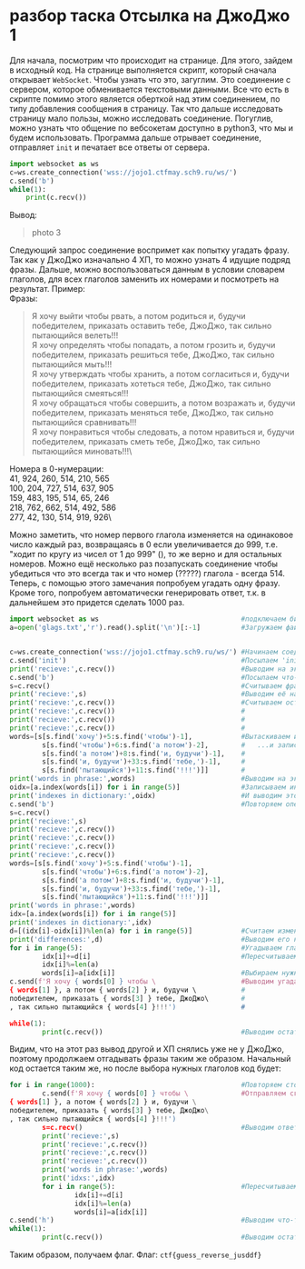 # разбор таска Отсылка на ДжоДжо 1

Для начала, посмотрим что происходит на странице. Для этого, зайдем в исходный код. На странице выполняется скрипт, который сначала открывает `WebSocket`. Чтобы узнать что это, загуглим. Это соединение с сервером, которое обменивается текстовыми данными. Все что есть в скрипте помимо этого является оберткой над этим соединением, по типу добавления сообщения в страницу. Так что дальше исследовать страницу мало пользы, можно исследовать соединение.
Погуглив, можно узнать что общение по вебсокетам доступно в python3, что мы и будем использовать. Программа дальше отрывает соединение, отправляет `init` и печатает все ответы от сервера.
```python
import websocket as ws
c=ws.create_connection('wss://jojo1.ctfmay.sch9.ru/ws/')
c.send('b')
while(1):
    print(c.recv())
```
Вывод:
> photo 3

Следующий запрос соединение воспримет как попытку угадать фразу. Так как у ДжоДжо изначально 4 ХП, то можно узнать 4 идущие подряд фразы. Дальше, можно воспользоваться данным в условии словарем глаголов, для всех глаголов заменить их номерами и посмотреть на результат. Пример:\
Фразы:
> Я хочу выйти чтобы рвать, а потом родиться и, будучи победителем, приказать оставить тебе, ДжоДжо, так сильно пытающийся велеть!!!\
> Я хочу определять чтобы попадать, а потом грозить и, будучи победителем, приказать решиться тебе, ДжоДжо, так сильно пытающийся мыть!!!\
> Я хочу утверждать чтобы хранить, а потом согласиться и, будучи победителем, приказать хотеться тебе, ДжоДжо, так сильно пытающийся смеяться!!!\
> Я хочу обращаться чтобы совершить, а потом возражать и, будучи победителем, приказать меняться тебе, ДжоДжо, так сильно пытающийся сравнивать!!!\
> Я хочу понравиться чтобы следовать, а потом нравиться и, будучи победителем, приказать сметь тебе, ДжоДжо, так сильно пытающийся миновать!!!\

Номера в 0-нумерации:\
41, 924, 260, 514, 210, 565\
100, 204, 727, 514, 637, 905\
159, 483, 195, 514, 65, 246\
218, 762, 662, 514, 492, 586\
277, 42, 130, 514, 919, 926\

Можно заметить, что номер первого глагола изменяется на одинаковое число каждый раз, возвращаясь в 0 если увеличивается до 999, т.е. "ходит по кругу из чисел от 1 до 999" (), то же верно и для остальных номеров. Можно ещё несколько раз позапускать соединение чтобы убедиться что это всегда так и что номер (?????) глагола - всегда 514. Теперь, с помощью этого замечания попробуем угадать одну фразу. Кроме того, попробуем автоматически генерировать ответ, т.к. в дальнейшем это придется сделать 1000 раз.
```python
import websocket as ws                                   #подключаем библиотеку
a=open('glags.txt','r').read().split('\n')[:-1]          #Загружаем файл, записываем в массив


c=ws.create_connection('wss://jojo1.ctfmay.sch9.ru/ws/') #Начинаем соединение
c.send('init')                                           #Посылаем 'init' в соединение
print('recieve:',c.recv())                               #Выводим на экран ответ (photo 3)
c.send('b')                                              #Посылаем что-то чтобы узнать первую фразу
s=c.recv()                                               #Считываем фразу из соединения
print('recieve:',s)                                      #Выводим её на экран
print('recieve:',c.recv())                               #Считываем оставшиеся фразы
print('recieve:',c.recv())                               #
print('recieve:',c.recv())                               #
print('recieve:',c.recv())                               #
words=[s[s.find('хочу')+5:s.find('чтобы')-1],            #Вытаскиваем из фразы только 5 глаголов, которые изменяются...
        s[s.find('чтобы')+6:s.find('а потом')-2],        #   ...и записываем их в массив
        s[s.find('а потом')+8:s.find('и, будучи')-1],    #
        s[s.find('и, будучи')+33:s.find('тебе,')-1],     #
        s[s.find('пытающийся')+11:s.find('!!!')]]        #
print('words in phrase:',words)                          #Выводим на экран массив слов
oidx=[a.index(words[i]) for i in range(5)]               #Записываем индексы слов в массиве a (словаре) в массив
print('indexes in dictionary:',oidx)                     #И выводим этот массив
c.send('b')                                              #Повторяем операцию для следующей фразы
s=c.recv()
print('recieve:',s)
print('recieve:',c.recv())
print('recieve:',c.recv())
print('recieve:',c.recv())
print('recieve:',c.recv())
words=[s[s.find('хочу')+5:s.find('чтобы')-1],
        s[s.find('чтобы')+6:s.find('а потом')-2],
        s[s.find('а потом')+8:s.find('и, будучи')-1],
        s[s.find('и, будучи')+33:s.find('тебе,')-1],
        s[s.find('пытающийся')+11:s.find('!!!')]]
print('words in phrase:',words)
idx=[a.index(words[i]) for i in range(5)]
print('indexes in dictionary:',idx)
d=[(idx[i]-oidx[i])%len(a) for i in range(5)]            #Cчитаем изменение номера для каждого глагола
print('differences:',d)                                  #Выводим его на экран
for i in range(5):                                       #Угадываем глаголы третьей фразы
        idx[i]+=d[i]                                     #Пересчитываем массив idx
        idx[i]%=len(a)
        words[i]=a[idx[i]]                               #Выбираем нужные глаголы
c.send(f'Я хочу { words[0] } чтобы \                     #Выводим угаданную фразу
{ words[1] }, а потом { words[2] } и, будучи \           #
победителем, приказать { words[3] } тебе, ДжоДжо\        #
, так сильно пытающийся { words[4] }!!!')                #

while(1):
        print(c.recv())                                  #Выводим остаток ответов от сервера.
```
Видим, что на этот раз вывод другой и ХП снялись уже не у ДжоДжо, поэтому продолжаем отгадывать фразы таким же образом. Начальный код остается таким же, но после выбора нужных глаголов код будет:
```python
for i in range(1000):                                    #Повторяем столько раз, сколько ХП у противника
        c.send(f'Я хочу { words[0] } чтобы \             #Отправляем сгенерированную фразу
{ words[1] }, а потом { words[2] } и, будучи \
победителем, приказать { words[3] } тебе, ДжоДжо\
, так сильно пытающийся { words[4] }!!!')
        s=c.recv()                                       #Выводим ответ от сервера
        print('recieve:',s)
        print('recieve:',c.recv())
        print('recieve:',c.recv())
        print('recieve:',c.recv())
        print('words in phrase:',words)
        print('idxs:',idx)
        for i in range(5):                               #Пересчитываем массивы
                idx[i]+=d[i]
                idx[i]%=len(a)
                words[i]=a[idx[i]]
c.send('h')                                              #Выводим что-то чтобы получить ответ от сервера
while(1):
        print(c.recv())                                  #Выводим остаток ответов от сервера.

```
Таким образом, получаем флаг.
Флаг: `ctf{guess_reverse_jusddf}`